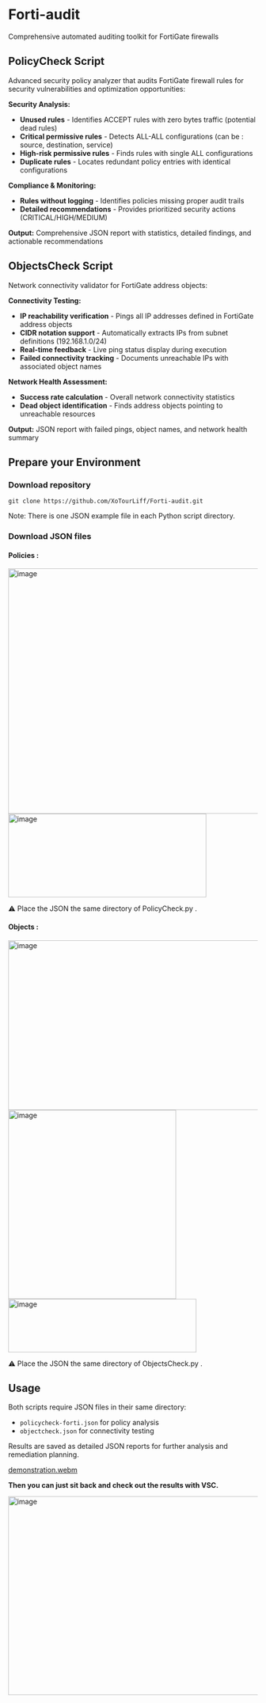 # Forti-audit
Comprehensive automated auditing toolkit for FortiGate firewalls

## PolicyCheck Script
Advanced security policy analyzer that audits FortiGate firewall rules for security vulnerabilities and optimization opportunities:

**Security Analysis:**
- **Unused rules** - Identifies ACCEPT rules with zero bytes traffic (potential dead rules)
- **Critical permissive rules** - Detects ALL-ALL configurations (can be : source, destination, service)  
- **High-risk permissive rules** - Finds rules with single ALL configurations
- **Duplicate rules** - Locates redundant policy entries with identical configurations

**Compliance & Monitoring:**
- **Rules without logging** - Identifies policies missing proper audit trails
- **Detailed recommendations** - Provides prioritized security actions (CRITICAL/HIGH/MEDIUM)

**Output:** Comprehensive JSON report with statistics, detailed findings, and actionable recommendations

## ObjectsCheck Script  
Network connectivity validator for FortiGate address objects:

**Connectivity Testing:**
- **IP reachability verification** - Pings all IP addresses defined in FortiGate address objects
- **CIDR notation support** - Automatically extracts IPs from subnet definitions (192.168.1.0/24)
- **Real-time feedback** - Live ping status display during execution
- **Failed connectivity tracking** - Documents unreachable IPs with associated object names

**Network Health Assessment:**
- **Success rate calculation** - Overall network connectivity statistics  
- **Dead object identification** - Finds address objects pointing to unreachable resources

**Output:** JSON report with failed pings, object names, and network health summary

## Prepare your Environment

### Download repository

```
git clone https://github.com/XoTourLiff/Forti-audit.git
```
Note: There is one JSON example file in each Python script directory.

### Download JSON files
#### Policies :

<img width="1904" height="496" alt="image" src="https://github.com/user-attachments/assets/9797d3c9-8209-492f-8789-a8ff76b1d4b6" />

<img width="400" height="169" alt="image" src="https://github.com/user-attachments/assets/88e6be38-d219-49c5-9709-ec8ff84503ef" />


⚠️ Place the JSON the same directory of PolicyCheck.py .
#### Objects :

<img width="1812" height="343" alt="image" src="https://github.com/user-attachments/assets/45e69513-6feb-4a12-a8c6-b9b8528a4a4e" />

<img width="339" height="382" alt="image" src="https://github.com/user-attachments/assets/d6236e34-d7e9-46e7-9889-919f592af564" />

<img width="380" height="108" alt="image" src="https://github.com/user-attachments/assets/b158e13d-c7bb-4ddc-a96e-6b47916a185d" />

⚠️ Place the JSON the same directory of ObjectsCheck.py .


## Usage

Both scripts require JSON files in their same directory:
- `policycheck-forti.json` for policy analysis
- `objectcheck.json` for connectivity testing

Results are saved as detailed JSON reports for further analysis and remediation planning.

[demonstration.webm](https://github.com/user-attachments/assets/b0604fde-4826-4960-859a-6b1e77f18a16)

**Then you can just sit back and check out the results with VSC.**

<img width="1205" height="402" alt="image" src="https://github.com/user-attachments/assets/02197b1b-e3d2-4c03-8131-624d420d0b7e" />





